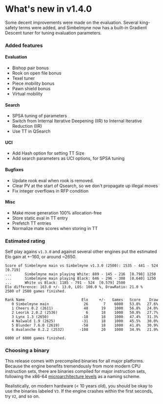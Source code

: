 # What's new in v1.4.0
Some decent improvements were made on the evaluation. Several king-safety terms 
were added, and Simbelmyne now has a built-in Gradient Descent tuner for tuning
evaluation parameters.

### Added features
#### Evaluation
- Bishop pair bonus
- Rook on open file bonus
- Texel tuner
- Piece mobility bonus
- Pawn shield bonus
- Virtual mobility

#### Search
- SPSA tuning of parameters
- Switch from Internal Iterative Deepening (IIR) to Internal Iterative Reduction
  (IIR)
- Use TT in QSearch

#### UCI
- Add Hash option for setting TT Size
- Add search parameters as UCI options, for SPSA tuning

#### Bugfixes
- Update rook eval when rook is removed.
- Clear PV at the start of Qsearch, so we don't propagate up illegal moves
- Fix integer overflows in RFP condition

#### Misc
- Make move generation 100% allocation-free
- Store static eval in TT entry
- Prefetch TT entries
- Normalize mate scores when storing in TT

### Estimated rating
Self play agains `v1.3.0` and against several other engines put the estimated
Elo gain at +-160, or around ~2650.

```
Score of Simbelmyne main vs Simbelmyne v1.3.0 (2500): 1535 - 441 - 524 [0.719]
...      Simbelmyne main playing White: 889 - 145 - 216  [0.798] 1250
...      Simbelmyne main playing Black: 646 - 296 - 308  [0.640] 1250
...      White vs Black: 1185 - 791 - 524  [0.579] 2500
Elo difference: 163.0 +/- 13.0, LOS: 100.0 %, DrawRatio: 21.0 %
2500 of 2500 games finished.
```

```
Rank Name                          Elo     +/-   Games   Score    Draw 
   0 Simbelmyne main                26       7    6000   53.8%   27.6% 
   1 Cheers 0.2 (2611)              48      19    1000   56.8%   24.0% 
   2 Leorik 2.0.2 (2536)             6      18    1000   50.8%   27.7% 
   3 Lynx 1.3 (2650)               -18      18    1000   47.4%   31.3% 
   4 Nalwald 1.9 (2625)            -31      18    1000   45.5%   30.0% 
   5 Blunder 7.6.0 (2619)          -58      18    1000   41.8%   30.9% 
   6 Avalanche 0.2.2 (2532)       -108      20    1000   34.9%   21.9% 

6000 of 6000 games finished.
```



### Choosing a binary
This release comes with precompiled binaries for all major platforms. Because
the engine benefits tremendously from more modern CPU instruction sets, there 
are binaries compiled for major instruction sets, following the x86-64 
[microarchitecture levels](https://en.wikipedia.org/wiki/X86-64#Microarchitecture_levels) 
as a naming scheme. 

Realistically, on modern hardware (< 10 years old), you should be okay to use the 
binaries labeled `V3`. If the engine crashes within the first seconds, try `V2`, 
and so on.
